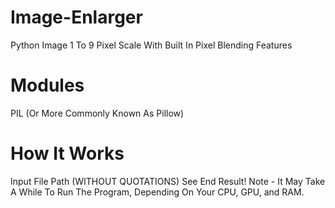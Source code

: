 # Image-Enlarger
 Python Image 1 To 9 Pixel Scale With Built In Pixel Blending Features

# Modules
 PIL (Or More Commonly Known As Pillow)

# How It Works
 Input File Path (WITHOUT QUOTATIONS)
 See End Result!
 Note - It May Take A While To Run The Program, Depending On Your CPU, GPU, and RAM.